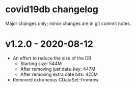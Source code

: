 # covid19db changelog

Major changes only; minor changes are in git commit notes.

# v1.2.0 - 2020-08-12

- An effort to reduce the size of the DB
  - Starting size: 544M
  - After removing just data_key: 447M 
  - After removing extra date bits: 425M
- Removed extraneous CDataSet::fromrow

